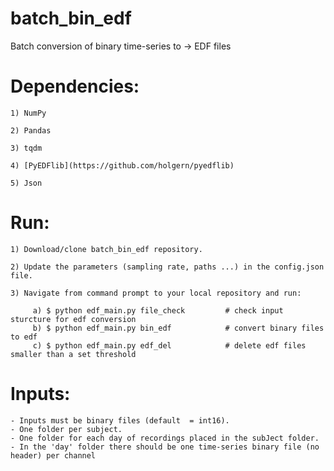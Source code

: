 # batch_bin_edf
Batch conversion of binary time-series to -> EDF files

# Dependencies:

    1) NumPy

    2) Pandas

    3) tqdm

    4) [PyEDFlib](https://github.com/holgern/pyedflib)
    
    5) Json

# Run:

    1) Download/clone batch_bin_edf repository.
    
    2) Update the parameters (sampling rate, paths ...) in the config.json file.
    
    3) Navigate from command prompt to your local repository and run:
         
         a) $ python edf_main.py file_check         # check input sturcture for edf conversion
         b) $ python edf_main.py bin_edf            # convert binary files to edf
         c) $ python edf_main.py edf_del            # delete edf files smaller than a set threshold

# Inputs:

    - Inputs must be binary files (default  = int16).
    - One folder per subject.
    - One folder for each day of recordings placed in the subJect folder.
    - In the 'day' folder there should be one time-series binary file (no header) per channel
